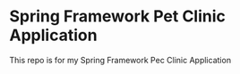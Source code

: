 # Spring Framework Pet Clinic Application

This repo is for my Spring Framework Pec Clinic Application
